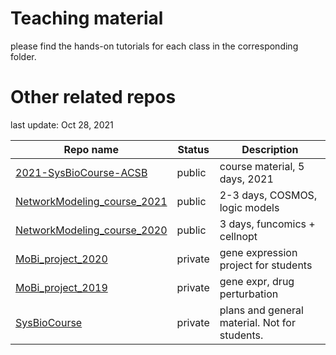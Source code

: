 # Teaching material

please find the hands-on tutorials for each class in the corresponding folder.  


# Other related repos

last update: Oct 28, 2021

| Repo name     | Status | Description | 
| --- | --- | --- |
| [2021-SysBioCourse-ACSB](https://github.com/saezlab/2021-SysBioCourse-ACSB)| public  | course material, 5 days, 2021|
|[NetworkModeling_course_2021](https://github.com/saezlab/NetworkModeling_course_2021)|public| 2-3 days, COSMOS, logic models |
|[NetworkModeling_course_2020](https://github.com/saezlab/NetworkModeling_course_2020)| public| 3 days, funcomics + cellnopt|
|[MoBi_project_2020](https://github.com/saezlab/MoBi_project_2020)| private | gene expression project for students|
| [MoBi_project_2019](https://github.com/saezlab/MoBi_project_2019)| private | gene expr, drug perturbation | 
| [SysBioCourse](https://github.com/saezlab/SysBio_course)  | private | plans and general material. Not for students. | 

